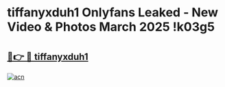 # tiffanyxduh1 Onlyfans Leaked - New Video & Photos March 2025 !k03g5

# <h2><a href="https://x2qlw4.iuczelnia.edu.pl?title=tiffanyxduh1&ref=k03g5">🔗👉 🔴 tiffanyxduh1</a></h2>

[![acn](https://github.com/user-attachments/assets/0f9c940e-d8b0-45ae-aac7-cd30a18b3e1c)](https://x2qlw4.iuczelnia.edu.pl?title=tiffanyxduh1&ref=k03g5)

